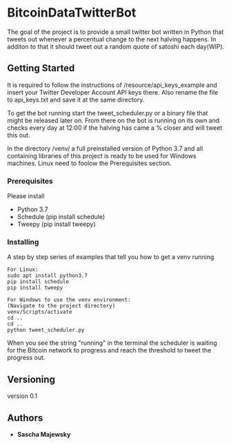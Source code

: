 # BitcoinDataTwitterBot

The goal of the project is to provide a small twitter bot written in Python that tweets out whenever a percentual change to the next halving happens. In additon to that it should tweet out a random quote of satoshi each day(WIP).

## Getting Started

It is required to follow the instructions of /resource/api_keys_example and insert your Twitter Developer Account API keys there. Also rename the file to api_keys.txt and save it at the same directory.

To get the bot running start the tweet_scheduler.py or a binary file that might be released later on. From there on the bot is running on its own and checks every day at 12:00 if the halving has came a % closer and will tweet this out.

In the directory /venv/ a full preinstalled version of Python 3.7 and all containing libraries of this project is ready to be used for Windows machines. Linux need to foolow the Prerequisites section.

### Prerequisites

Please install

* Python 3.7
* Schedule (pip install schedule)
* Tweepy (pip install tweepy)

### Installing

A step by step series of examples that tell you how to get a venv running

```
For Linux:
sudo apt install python3.7
pip install schedule
pip install tweepy

For Windows to use the venv environment:
(Navigate to the project directory)
venv/Scripts/activate
cd ..
cd ..
python tweet_scheduler.py
```

When you see the string "running" in the terminal the scheduler is waiting for the Bitcoin network to progress and reach the threshold to tweet the progress out.

## Versioning

version 0.1

## Authors

* **Sascha Majewsky**